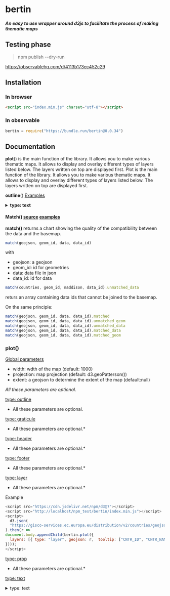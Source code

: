 # bertin

***An easy to use wrapper around d3js to facilitate the process of making thematic maps***

## Testing phase

> npm publish --dry-run

https://observablehq.com/d/4113b173ec452c29

## Installation

### In browser

```html
<script src="index.min.js" charset="utf-8"></script>
```

### In observable

~~~js
bertin = require("https://bundle.run/bertin@0.0.34")
~~~

## Documentation

<b>plot</b>() is the main function of the library. It allows you to make various thematic maps. It allows to display and overlay different types of layers listed below. The layers written on top are displayed first.
Plot is the main function of the library. It allows you to make various thematic maps. It allows to display and overlay different types of layers listed below. The layers written on top are displayed first.

<b>outline</b>() [Examples](https://observablehq.com/@d3/d3-extent)


<details><summary><b>type: text</b></summary>
xxxx
</details>

#### Match() [source]() [examples]()

**match()** returns a chart showing the quality of the compatibility between the data and the basemap.

~~~js
match(geojson, geom_id, data, data_id)
~~~

with

- geojson: a geojson
- geom_id: id for geometries
- data: data file in json
- data_id: id for data

~~~js
match(countries, geom_id, maddison, data_id).unmatched_data
~~~

returs an array containing data ids that cannot be joined to the basemap.

On the same principle:

~~~js
match(geojson, geom_id, data, data_id).matched
match(geojson, geom_id, data, data_id).unmatched_geom
match(geojson, geom_id, data, data_id).unmatched_data
match(geojson, geom_id, data, data_id).matched_data
match(geojson, geom_id, data, data_id).matched_geom
~~~


### plot()

<ins>Global parameters</ins>

- width: wdth of the map (default: 1000)
- projection: map projection (default: d3.geoPatterson())
- extent: a geojson to determine the extent of the map (default:null)

*All these parameters are optional.*

<ins>type: outline</ins>

* All these parameters are optional.

<ins>type: graticule</ins>

* All these parameters are optional.*

<ins>type: header</ins>

* All these parameters are optional.*

<ins>type: footer</ins>

* All these parameters are optional.*

<ins>type: layer</ins>

* All these parameters are optional.*

Example

~~~js
<script src="https://cdn.jsdelivr.net/npm/d3@7"></script>
<script src="http://localhost/npm_test/bertin/index.min.js"></script>
<script>
  d3.json(
  "https://gisco-services.ec.europa.eu/distribution/v2/countries/geojson/CNTR_RG_60M_2020_4326.geojson"
).then(r =>
document.body.appendChild(bertin.plot({
  layers: [{ type: "layer", geojson: r,  tooltip: ["CNTR_ID", "CNTR_NAME", ""] }]
})));
</script>
~~~

<ins>type: prop</ins>

* All these parameters are optional.*

<ins>type: text</ins>

<details><summary>type: text</summary>
<p>

position: position of the text. It can be an array with x,y coordinates. For example [100,200]. It can be also a string defining the position. "topleft", "top", "topright", "left", "middle", "right", "bottomleft", "bottom", "bottomright" (default: "topleft")

text: text to display. With the backticks, it is possible to display a text on several lines (default: "Your text here!")

fontsize: text size (default: 15)

  - margin: Margin around the text (default: 0)
- anchor: Text anchor. start, middle, end (default: "start")
- baseline: alignment baseline. "baseline", "middle", "hanging" (default:"hanging")
- fill: Text color (default: "#474342")
- stroke Stroke color (default: "none")
- frame_fill: Frame background color (default:"none")
- frame_stroke: Frame stroke color (default: "none")
- frame_strokewidth. Thickness of the frame contour (default: 1)
- frame_opacity: Frame opacity (default: 1)

Example

https://observablehq.com/d/95fcfac18b213daf

</p>
</details>
